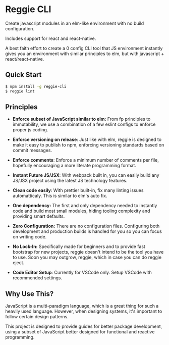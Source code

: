 # Reggie CLI

Create javascript modules in an elm-like environment with no build configuration.

Includes support for react and react-native.

A best faith effort to create a 0 config CLI tool that JS environment instantly gives you an environment with similar principles to elm, but with javascript + react/react-native.

## Quick Start

```sh
$ npm install -g reggie-cli
$ reggie lint
```

## Principles

* **Enforce subset of JavaScript similar to elm:** From fp principles to immutability, we use a combination of a few eslint configs to enforce proper js coding.

* **Enforce versioning on release**: Just like with elm, reggie is designed to make it easy to publish to npm, enforcing versioning standards based on commit messages.

* **Enforce comments**: Enforce a minimum number of comments per file, hopefully encouraging a more literate programming format.

* **Instant Future JS/JSX**: With webpack built in, you can easily build any JS/JSX project using the latest JS technology features.

* **Clean code easily**: With prettier built-in, fix many linting issues automatticaly. This is similar to elm's auto fix.

* **One dependency:** The first and only dependency needed to instantly code and build most small modules, hiding tooling complexity and providing smart defaults.

* **Zero Configuration:** There are no configuration files. Configuring both development and production builds is handled for you so you can focus on writing code.

* **No Lock-In:** Specifically made for beginners and to provide fast bootstrap for new projects, reggie doesn't intend to be the tool you have to use. Soon you may outgrow, reggie, which in case you can do reggie eject.

* **Code Editor Setup**: Currently for VSCode only. Setup VSCode with recommended settings.

## Why Use This?

JavaScript is a multi-paradigm language, which is a great thing for such a heavily used language. However, when designing systems, it's important to follow certain design patterns.

This project is designed to provide guides for better package development, using a subset of JavaScript better designed for functional and reactive programming.

